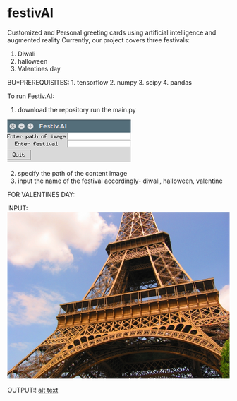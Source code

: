 # festivAI
Customized and Personal greeting cards using artificial intelligence and augmented reality
Currently, our project covers three festivals:
  1. Diwali
  2. halloween
  3. Valentines day
  
  BU*PREREQUISITES:
    1. tensorflow
    2. numpy
    3. scipy
    4. pandas
  
  
 To run Festiv.AI:
 1. download the repository run the main.py
 
 ![alt text](input.png "Input")
 
 2. specify the path of the content image
 3. input the name of the festival accordingly- diwali, halloween, valentine
 
 FOR VALENTINES DAY:

 INPUT:
 ![alt text](paris.jpg "Input image")
 
 OUTPUT:!
 [alt text](V_CARD.jpg "Output Image")
 
 
 
  
